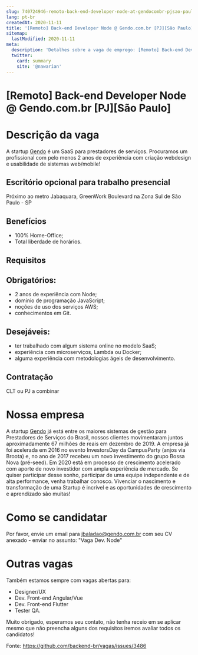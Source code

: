 ```yaml
---
slug: 740724946-remoto-back-end-developer-node-at-gendocombr-pjsao-paulo
lang: pt-br
createdAt: 2020-11-11
title: '[Remoto] Back-end Developer Node @ Gendo.com.br [PJ][São Paulo] - Vaga de Emprego'
sitemap:
  lastModified: 2020-11-11
meta:
  description: 'Detalhes sobre a vaga de emprego: [Remoto] Back-end Developer Node @ Gendo.com.br [PJ][São Paulo]'
  twitter:
    card: summary
    site: '@nawarian'
---
```


# [Remoto] Back-end Developer Node @ Gendo.com.br [PJ][São Paulo]

#  Descrição da vaga

A startup [Gendo](https://www.gendo.com.br) é um SaaS para prestadores de serviços. Procuramos um profissional com pelo menos 2 anos de experiência com criação webdesign e usabilidade de sistemas web/mobile!

## Escritório opcional para trabalho presencial

Próximo ao metro Jabaquara, GreenWork Boulevard na Zona Sul de São Paulo - SP

## Benefícios

- 100% Home-Office;
- Total liberdade de horários.

## Requisitos

## Obrigatórios:

- 2 anos de experiência com Node;
- domínio de programação JavaScript;
- noções de uso dos serviços AWS;
- conhecimentos em Git.

## Desejáveis:

- ter trabalhado com algum sistema online no modelo SaaS;
- experiência com microserviços, Lambda ou Docker;
- alguma experiência com metodologias ágeis de desenvolvimento.

## Contratação

CLT ou PJ a combinar

# Nossa empresa

A startup [Gendo](https://www.gendo.com.br) já está entre os maiores sistemas de gestão para Prestadores de Serviços do Brasil, nossos clientes movimentaram juntos aproximadamente 67 milhões de reais em dezembro de 2019. A empresa já foi acelerada em 2016 no evento InvestorsDay da CampusParty (anjos via Broota) e, no ano de 2017 recebeu um novo investimento do grupo Bossa Nova (pré-seed). Em 2020 está em processo de crescimento acelerado com aporte de novo investidor com ampla experiência de mercado.
Se quiser participar desse sonho, participar de uma equipe independente e de alta performance, venha trabalhar conosco. Vivenciar o nascimento e transformação de uma Startup é incrível e as oportunidades de crescimento e aprendizado são muitas!

# Como se candidatar

Por favor, envie um email para [jbaladao@gendo.com.br](mailto:jbaladao@gendo.com.br) com seu CV anexado - enviar no assunto: "Vaga Dev. Node"

# Outras vagas

Também estamos sempre com vagas abertas para:
- Designer/UX
- Dev. Front-end Angular/Vue
- Dev. Front-end Flutter
- Tester QA.

Muito obrigado, esperamos seu contato, não tenha receio em se aplicar mesmo que não preencha alguns dos requisitos iremos avaliar todos os candidatos!

Fonte: https://github.com/backend-br/vagas/issues/3486